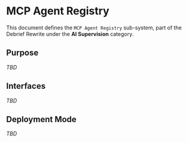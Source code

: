 # MCP Agent Registry

This document defines the `MCP Agent Registry` sub-system, part of the Debrief Rewrite under the **AI Supervision** category.

## Purpose

_TBD_

## Interfaces

_TBD_

## Deployment Mode

_TBD_
